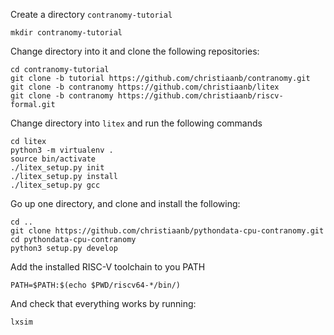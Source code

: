 Create a directory `contranomy-tutorial`

```
mkdir contranomy-tutorial
```

Change directory into it and clone the following repositories:

```
cd contranomy-tutorial
git clone -b tutorial https://github.com/christiaanb/contranomy.git
git clone -b contranomy https://github.com/christiaanb/litex
git clone -b contranomy https://github.com/christiaanb/riscv-formal.git
```

Change directory into `litex` and run the following commands

```
cd litex
python3 -m virtualenv .
source bin/activate
./litex_setup.py init
./litex_setup.py install
./litex_setup.py gcc
```

Go up one directory, and clone and install the following:

```
cd ..
git clone https://github.com/christiaanb/pythondata-cpu-contranomy.git
cd pythondata-cpu-contranomy
python3 setup.py develop
```

Add the installed RISC-V toolchain to you PATH

```
PATH=$PATH:$(echo $PWD/riscv64-*/bin/)
```

And check that everything works by running:

```
lxsim
```
